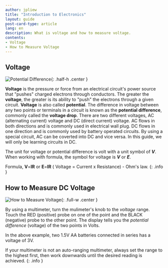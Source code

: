 ```yaml
---
author: jpliew
title: "Introduction to Electronics"
layout: guide
post-card-type: article
lang: en
description: What is voltage and how to measure voltage.
contents:
- Voltage
- How to Measure Voltage
---
```


## Voltage

![Potential Difference](img/potential_difference.svg){: .half-h .center }

**Voltage** is the pressure or force from an electrical circuit's power source that "pushes" charged electrons through conductors. The greater the **voltage**, the greater is its ability to "push" the electrons through a given circuit. **Voltage** is also called **potential**. The difference in voltage between any two points or terminals in a circuit is known as the **potential difference**, commonly called the **voltage drop**. There are two different voltages, AC (alternating current) voltage and DC (direct current) voltage. AC flows in both directions and is commonly used in electrical wall plug. DC flows in one direction and is commonly used by battery operated circuits. By using a special circuit, AC can be coverted into DC and vice versa. In this guide, we will only be learning circuits in DC.

The unit for voltage or potential difference is volt with a unit symbol of ***V***. When working with formula, the symbol for voltage is ***V*** or ***E***.

Formula, **V**=**IR** or **E**=**IR** ( Voltage = Current x Resistance) -  Ohm's law.
{: .info }


## How to Measure DC Voltage

![How to Measure Voltage](img/measure_voltage.svg){: .full-w .center }

By using a multimeter, turn the mulimeter's knob to the *voltage* range. Touch the RED (positive) probe on one of the point and the BLACK (negative) probe to the other point. The display tells you the *potential difference* (voltage) of the two points in Volts.

In the above example, two 1.5V AA batteries connected in series has a voltage of 3V.

If your multimeter is not an auto-ranging multimeter, always set the range to the highest first, then work downwards until the desired reading is achieved.
{: .info }
